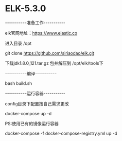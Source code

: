 # ELK-5.3.0

-----------准备工作-----------

elk官网地址：https://www.elastic.co

进入目录 /opt 

git clone https://github.com/siriaodao/elk.git 

下载jdk1.8.0_121.tar.gz 包并解压到 /opt/elk/tools下

-----------编译-----------

bash build.sh

-----------运行容器-----------

config目录下配置按自己需求更改

docker-compose up -d  

PS:使用已有的镜像运行容器

docker-compose -f docker-compose-registry.yml up -d
